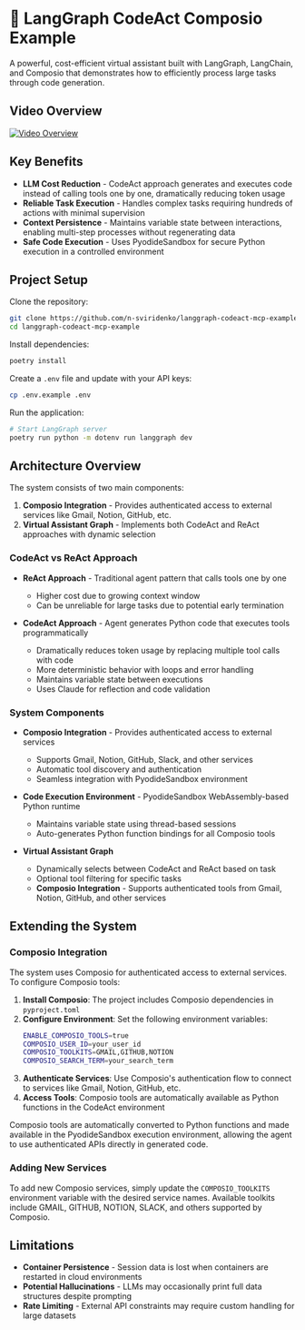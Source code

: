 # 🚀 LangGraph CodeAct Composio Example

A powerful, cost-efficient virtual assistant built with LangGraph, LangChain, and Composio that demonstrates how to efficiently process large tasks through code generation.

## Video Overview
[![Video Overview](https://img.youtube.com/vi/e5MV23koc-0/0.jpg)](https://www.youtube.com/watch?v=e5MV23koc-0)

## Key Benefits

- **LLM Cost Reduction** - CodeAct approach generates and executes code instead of calling tools one by one, dramatically reducing token usage
- **Reliable Task Execution** - Handles complex tasks requiring hundreds of actions with minimal supervision
- **Context Persistence** - Maintains variable state between interactions, enabling multi-step processes without regenerating data
- **Safe Code Execution** - Uses PyodideSandbox for secure Python execution in a controlled environment

## Project Setup

Clone the repository:

```bash
git clone https://github.com/n-sviridenko/langgraph-codeact-mcp-example
cd langgraph-codeact-mcp-example
```

Install dependencies:

```bash
poetry install
```

Create a `.env` file and update with your API keys:

```bash
cp .env.example .env
```

Run the application:

```bash
# Start LangGraph server
poetry run python -m dotenv run langgraph dev
```

## Architecture Overview

The system consists of two main components:

1. **Composio Integration** - Provides authenticated access to external services like Gmail, Notion, GitHub, etc.
2. **Virtual Assistant Graph** - Implements both CodeAct and ReAct approaches with dynamic selection

### CodeAct vs ReAct Approach

- **ReAct Approach** - Traditional agent pattern that calls tools one by one
  - Higher cost due to growing context window
  - Can be unreliable for large tasks due to potential early termination

- **CodeAct Approach** - Agent generates Python code that executes tools programmatically
  - Dramatically reduces token usage by replacing multiple tool calls with code
  - More deterministic behavior with loops and error handling
  - Maintains variable state between executions
  - Uses Claude for reflection and code validation

### System Components

- **Composio Integration** - Provides authenticated access to external services
  - Supports Gmail, Notion, GitHub, Slack, and other services
  - Automatic tool discovery and authentication
  - Seamless integration with PyodideSandbox environment

- **Code Execution Environment** - PyodideSandbox WebAssembly-based Python runtime
  - Maintains variable state using thread-based sessions
  - Auto-generates Python function bindings for all Composio tools

- **Virtual Assistant Graph**
  - Dynamically selects between CodeAct and ReAct based on task
  - Optional tool filtering for specific tasks
  - **Composio Integration** - Supports authenticated tools from Gmail, Notion, GitHub, and other services

## Extending the System

### Composio Integration

The system uses Composio for authenticated access to external services. To configure Composio tools:

1. **Install Composio**: The project includes Composio dependencies in `pyproject.toml`
2. **Configure Environment**: Set the following environment variables:
   ```bash
   ENABLE_COMPOSIO_TOOLS=true
   COMPOSIO_USER_ID=your_user_id
   COMPOSIO_TOOLKITS=GMAIL,GITHUB,NOTION
   COMPOSIO_SEARCH_TERM=your_search_term
   ```
3. **Authenticate Services**: Use Composio's authentication flow to connect to services like Gmail, Notion, GitHub, etc.
4. **Access Tools**: Composio tools are automatically available as Python functions in the CodeAct environment

Composio tools are automatically converted to Python functions and made available in the PyodideSandbox execution environment, allowing the agent to use authenticated APIs directly in generated code.

### Adding New Services

To add new Composio services, simply update the `COMPOSIO_TOOLKITS` environment variable with the desired service names. Available toolkits include GMAIL, GITHUB, NOTION, SLACK, and others supported by Composio.

## Limitations

- **Container Persistence** - Session data is lost when containers are restarted in cloud environments
- **Potential Hallucinations** - LLMs may occasionally print full data structures despite prompting
- **Rate Limiting** - External API constraints may require custom handling for large datasets
